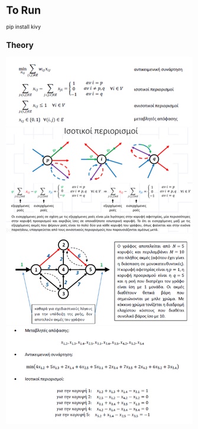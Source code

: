 # To Run

pip install kivy

## Theory

![Alt text](image.png)
![Alt text](image-1.png)
![Alt text](image-2.png)
![Alt text](image-3.png)

